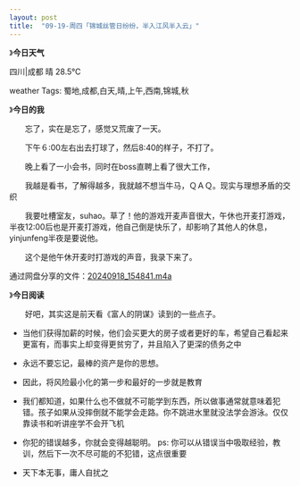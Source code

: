 ```yaml
---
layout: post
title:  "09-19-周四「锦城丝管日纷纷，半入江风半入云」"
---
```






》**今日天气**

四川|成都 晴 28.5℃        

weather Tags:           蜀地,成都,白天,晴,上午,西南,锦城,秋        

》**今日的我**

　　忘了，实在是忘了，感觉又荒废了一天。

　　下午６:00左右出去打球了，然后8:40的样子，不打了。

　　晚上看了一小会书，同时在boss直聘上看了很大工作，

　　我越是看书，了解得越多，我就越不想当牛马，ＱＡＱ。现实与理想矛盾的交织

　　我要吐槽室友，suhao。草了！他的游戏开麦声音很大，午休也开麦打游戏，半夜12:00后也是开麦打游戏，他自己倒是快乐了，却影响了其他人的休息，yinjunfeng半夜是要说他。

　　这个是他午休开麦时打游戏的声音，我录下来了。

通过网盘分享的文件：[20240918_154841.m4a](https://pan.baidu.com/s/1nLsJHeuP6BuyN5sOA6MEXA?pwd=fwhs )



》**今日阅读**

　　好吧，其实这是前天看《富人的阴谋》读到的一些点子。

- 当他们获得加薪的时候，他们会买更大的房子或者更好的车，希望自己看起来更富有，而事实上却变得更贫穷了，并且陷入了更深的债务之中
- 永远不要忘记，最棒的资产是你的思想。
- 因此，将风险最小化的第一步和最好的一步就是教育
- 我们都知道，如果什么也不做就不可能学到东西，所以做事通常就意味着犯错。孩子如果从没摔倒就不能学会走路。你不跳进水里就没法学会游泳。仅仅靠读书和听讲座学不会开飞机

- 你犯的错误越多，你就会变得越聪明。
  ps: 你可以从错误当中吸取经验，教训，然后下一次不尽可能的不犯错，这点很重要
- 天下本无事，庸人自扰之